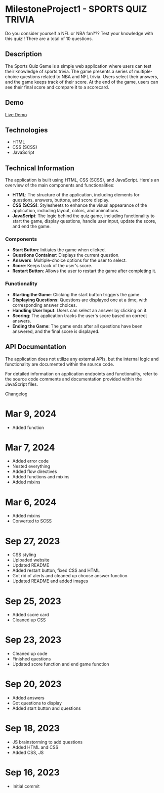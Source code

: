 # MilestoneProject1  - SPORTS QUIZ TRIVIA
Do you consider yourself a NFL or NBA fan??? Test your knowledge with this quiz!!
There are a total of 10 questions.  


## Description
The Sports Quiz Game is a simple web application where users can test their knowledge of sports trivia. The game presents a series of multiple-choice questions related to NBA and NFL trivia. Users select their answers, and the game keeps track of their score. At the end of the game, users can see their final score and compare it to a scorecard. 


## Demo
[Live Demo](https://jyang6511.github.io/MilestoneProject1/)


## Technologies
- HTML
- CSS (SCSS)
- JavaScript

## Technical Information
The application is built using HTML, CSS (SCSS), and JavaScript. Here's an overview of the main components and functionalities:

- **HTML**: The structure of the application, including elements for questions, answers, buttons, and score display.
- **CSS (SCSS)**: Stylesheets to enhance the visual appearance of the application, including layout, colors, and animations.
- **JavaScript**: The logic behind the quiz game, including functionality to start the game, display questions, handle user input, update the score, and end the game.

### Components
- **Start Button**: Initiates the game when clicked.
- **Questions Container**: Displays the current question.
- **Answers**: Multiple-choice options for the user to select.
- **Score**: Keeps track of the user's score.
- **Restart Button**: Allows the user to restart the game after completing it.

### Functionality
- **Starting the Game**: Clicking the start button triggers the game.
- **Displaying Questions**: Questions are displayed one at a time, with corresponding answer choices.
- **Handling User Input**: Users can select an answer by clicking on it.
- **Scoring**: The application tracks the user's score based on correct answers.
- **Ending the Game**: The game ends after all questions have been answered, and the final score is displayed.


## API Documentation
The application does not utilize any external APIs, but the internal logic and functionality are documented within the source code.

For detailed information on application endpoints and functionality, refer to the source code comments and documentation provided within the JavaScript files.



Changelog
# Mar 9, 2024
* Added function
# Mar 7, 2024
* Added error code
* Nested everything
* Added flow directives
* Added functions and mixins
* Added mixins
# Mar 6, 2024
* Added mixins
* Converted to SCSS
# Sep 27, 2023
* CSS styling
* Uploaded website
* Updated README
* Added restart button, fixed CSS and HTML
* Got rid of alerts and cleaned up choose answer function
* Updated README and added images
# Sep 25, 2023
* Added score card
* Cleaned up CSS
# Sep 23, 2023
* Cleaned up code
* Finished questions
* Updated score function and end game function
# Sep 20, 2023
* Added answers
* Got questions to display 
* Added start button and questions
# Sep 18, 2023
* JS brainstorming to add questions
* Added HTML and CSS
* Added CSS, JS
# Sep 16, 2023
* Initial commit

